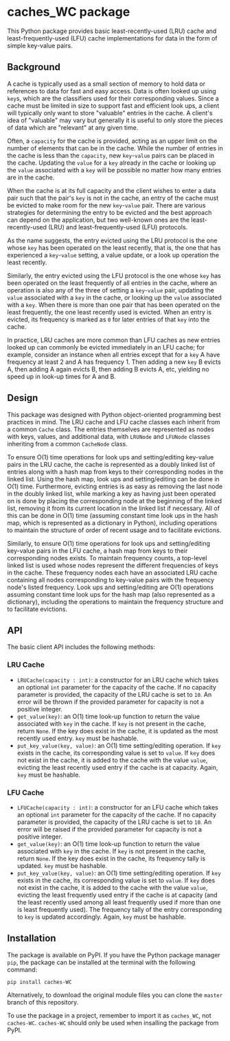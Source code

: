 # caches_WC package

This Python package provides basic least-recently-used (LRU) cache and
least-frequently-used (LFU) cache implementations for data in the form of simple key-value pairs.

## Background

A cache is typically used as a small section of memory to hold data or
references to data for fast and easy access. Data is often looked up using `key`s,
which are the classifiers used for their corresponding values. Since a cache
must be limited in size to support fast and efficient look ups, a client will
typically only want to store "valuable" entries in the cache. A client's idea
of "valuable" may vary but generally it is useful to only store the pieces of
data which are "relevant" at any given time.

Often, a `capacity` for the cache is provided, acting as an upper limit on the
number of elements that can be in the cache. While the number of entries in the
cache is less than the `capacity`, new `key`-`value` pairs can be placed in the
cache. Updating the `value` for a `key` already in the cache or
looking up the `value` associated with a `key` will be possible no matter how many
entries are in the cache.

When the cache is at its full capacity and the client wishes to enter a data
pair such that the pair's `key` is not in the cache, an entry of the cache must
be evicted to make room for the new `key`-`value` pair. There are various strategies
for determining the entry to be evicted and the best approach can depend on the
application, but two well-known ones are the least-recently-used (LRU) and
least-frequently-used (LFU) protocols.

As the name suggests, the entry evicted using the LRU protocol is the one whose
`key` has been operated on the least recently, that is, the one that has
experienced a `key`-`value` setting, a value update, or a look up operation the
least recently.

Similarly, the entry evicted using the LFU protocol is the one whose `key` has
been operated on the least frequently of all entries in the cache, where an
operation is also any of the three of setting a `key`-`value` pair, updating the
`value` associated with a `key` in the cache, or looking up the `value` associated
with a `key`. When there is more than one pair that has been operated on the
least frequently, the one least recently used is evicted. When an entry is
evicted, its frequency is marked as `0` for later entries of that `key` into the
cache.

In practice, LRU caches are more common than LFU caches as new entries looked up
can commonly be evicted immediately in an LFU cache; for example, consider an instance when all entries
except that for a `key` A have frequency at least 2 and A has frequency 1. Then
adding a new `key` B evicts A, then adding A again evicts B, then adding B evicts
A, etc, yielding no speed up in look-up times for A and B.

## Design

This package was designed with Python object-oriented programming best practices in mind.
The LRU cache and LFU cache classes each inherit from a common `Cache` class.
The entries themselves are represented as nodes with keys, values, and
additional data, with `LRUNode` and `LFUNode` classes inheriting from a common
`CacheNode` class.

To ensure O(1) time operations for look ups and setting/editing key-value pairs
in the LRU cache, the cache is represented as a doubly linked list of entries along
with a hash map from keys to their corresponding nodes in the linked list. Using
 the hash map, look ups and setting/editing can be done in O(1) time.
Furthermore, evicting entries is as easy as removing the last node in the doubly
 linked list, while marking a key as having just been operated on is done by
placing the corresponding node at the beginning of the linked list, removing it
from its current location in the linked list if necessary. All of this can be
done in O(1) time (assuming constant time look ups in the hash map, which is
represented as a dictionary in Python), including operations to maintain the
structure of order of recent usage and to facilitate evictions.

Similarly, to ensure O(1) time operations for look ups and setting/editing
key-value pairs in the LFU cache, a hash map from keys to their corresponding
nodes exists. To maintain frequency counts, a top-level linked list is used
whose nodes represent the different frequencies of keys in the cache. These
frequency nodes each have an associated LRU cache containing all nodes
corresponding to key-value pairs with the frequency node's listed frequency.
Look ups and setting/editing are O(1) operations assuming constant time look ups
 for the hash map (also represented as a dictionary), including the operations
to maintain the frequency structure and to facilitate evictions.

## API

The basic client API includes the following methods:

### LRU Cache
- `LRUCache(capacity : int)`: a constructor for an LRU cache which takes an
optional `int` parameter for the capacity of the cache. If no capacity parameter
is provided, the capacity of the LRU cache is set to `10`. An error will be
thrown if the provided parameter for capacity is not a positive integer.
- `get_value(key)`: an O(1) time look-up function to return the value
associated with `key` in the cache. If `key` is not present in the cache, return
 `None`. If the key does exist in the cache, it is updated as the most recently
used entry. `key` must be hashable.
- `put_key_value(key, value)`: an O(1) time setting/editing operation.
If `key` exists in the cache, its corresponding value is set to `value`. If
`key` does not exist in the cache, it is added to the cache with the value
`value`, evicting the least recently used entry if the cache is at capacity. Again, `key` must be hashable.

### LFU Cache
- `LFUCache(capacity : int)`: a constructor for an LFU cache which takes an
optional `int` parameter for the capacity of the cache. If no capacity parameter
is provided, the capacity of the LRU cache is set to `10`. An error will be raised if the provided parameter for capacity is not a positive integer.
- `get_value(key)`: an O(1) time look-up function to return the value
associated with `key` in the cache. If `key` is not present in the cache, return
 `None`. If the key does exist in the cache, its frequency tally is updated. `key` must be hashable.
- `put_key_value(key, value)`: an O(1) time setting/editing operation.
If `key` exists in the cache, its corresponding value is set to `value`. If
`key` does not exist in the cache, it is added to the cache with the value
`value`, evicting the least frequently used entry if the cache is at capacity (and the least recently used among all least frequently used if more than one is
least frequently used). The frequency tally of the entry corresponding to `key`
is updated accordingly. Again, `key` must be hashable.

## Installation

The package is available on PyPI. If you have the Python package manager `pip`, the package can be installed at the terminal with the following command:

```pip install caches-WC```

Alternatively, to download the original module files
 you can clone the `master` branch of this repository.

To use the package in a project, remember to import it as `caches_WC`, not
`caches-WC`. `caches-WC` should only be used when insalling the package from
PyPI.
